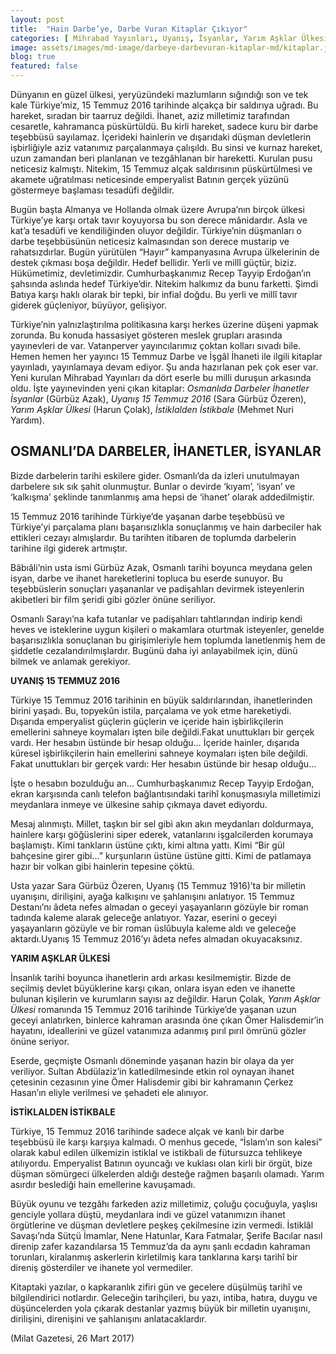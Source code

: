 ```yaml
---
layout: post
title:  "Hain Darbe’ye, Darbe Vuran Kitaplar Çıkıyor"
categories: [ Mihrabad Yayınları, Uyanış, İsyanlar, Yarım Aşklar Ülkesi, İstiklalden İstikbale, ]
image: assets/images/md-image/darbeye-darbevuran-kitaplar-md/kitaplar.jpg 
blog: true
featured: false
---
```


Dünyanın en güzel ülkesi, yeryüzündeki mazlumların sığındığı son ve tek kale Türkiye’miz, 15 Temmuz 2016 tarihinde alçakça bir saldırıya uğradı. Bu hareket, sıradan bir taarruz değildi. İhanet, aziz milletimiz tarafından cesaretle, kahramanca püskürtüldü. Bu kirli hareket, sadece kuru bir darbe teşebbüsü sayılamaz. İçerideki hainlerin ve dışarıdaki düşman devletlerin işbirliğiyle aziz vatanımız parçalanmaya çalışıldı. Bu sinsi ve kurnaz hareket, uzun zamandan beri planlanan ve tezgâhlanan bir hareketti. Kurulan pusu neticesiz kalmıştı. Nitekim, 15 Temmuz alçak saldırısının püskürtülmesi ve akamete uğratılması neticesinde emperyalist Batının gerçek yüzünü göstermeye başlaması tesadüfi değildir.

Bugün başta Almanya ve Hollanda olmak üzere Avrupa’nın birçok ülkesi Türkiye’ye karşı ortak tavır koyuyorsa bu son derece mânidardır. Asla ve kat’a tesadüfi ve kendiliğinden oluyor değildir. Türkiye’nin düşmanları o darbe teşebbüsünün neticesiz kalmasından son derece mustarip ve rahatsızdırlar. Bugün yürütülen “Hayır” kampanyasına Avrupa ülkelerinin de destek çıkması boşa değildir. Hedef bellidir. Yerli ve millî güçtür, biziz. Hükümetimiz, devletimizdir. Cumhurbaşkanımız Recep Tayyip Erdoğan’ın şahsında aslında hedef Türkiye’dir. Nitekim halkımız da bunu farketti. Şimdi Batıya karşı haklı olarak bir tepki, bir infial doğdu. Bu yerli ve millî tavır giderek güçleniyor, büyüyor, gelişiyor.

Türkiye’nin yalnızlaştırılma politikasına karşı herkes üzerine düşeni yapmak zorunda. Bu konuda hassasiyet gösteren meslek grupları arasında yayınevleri de var. Vatanperver yayıncılarımız çoktan kolları sıvadı bile. Hemen hemen her yayıncı 15 Temmuz Darbe ve İşgâl İhaneti ile ilgili kitaplar yayınladı, yayınlamaya devam ediyor. Şu anda hazırlanan pek çok eser var. Yeni kurulan Mihrabad Yayınları da dört eserle bu milli duruşun arkasında oldu. İşte yayınevinden yeni çıkan kitaplar:  _Osmanlıda Darbeler İhanetler İsyanlar_  (Gürbüz Azak),  _Uyanış 15 Temmuz 2016_  (Sara Gürbüz Özeren),  _Yarım Aşklar Ülkesi_  (Harun Çolak),  _İstiklalden İstikbale_  (Mehmet Nuri Yardım).

## OSMANLI’DA DARBELER, İHANETLER, İSYANLAR

Bizde darbelerin tarihi eskilere gider. Osmanlı’da da izleri unutulmayan darbelere sık sık şahit olunmuştur. Bunlar o devirde ‘kıyam’, ‘isyan’ ve ‘kalkışma’ şeklinde tanımlanmış ama hepsi de ‘ihanet’ olarak addedilmiştir.

15 Temmuz 2016 tarihinde Türkiye’de yaşanan darbe teşebbüsü ve Türkiye’yi parçalama planı başarısızlıkla sonuçlanmış ve hain darbeciler hak ettikleri cezayı almışlardır. Bu tarihten itibaren de toplumda darbelerin tarihine ilgi giderek artmıştır.

Bâbıâli’nin usta ismi Gürbüz Azak, Osmanlı tarihi boyunca meydana gelen isyan, darbe ve ihanet hareketlerini topluca bu eserde sunuyor. Bu teşebbüslerin sonuçları yaşananlar ve padişahları devirmek isteyenlerin akibetleri bir film şeridi gibi gözler önüne seriliyor.

Osmanlı Sarayı’na kafa tutanlar ve padişahları tahtlarından indirip kendi heves ve isteklerine uygun kişileri o makamlara oturtmak isteyenler, genelde başarısızlıkla sonuçlanan bu girişimleriyle hem toplumda lanetlenmiş hem de şiddetle cezalandırılmışlardır. Bugünü daha iyi anlayabilmek için, dünü bilmek ve anlamak gerekiyor.

**UYANIŞ 15 TEMMUZ 2016**

Türkiye 15 Temmuz 2016 tarihinin en büyük saldırılarından, ihanetlerinden birini yaşadı. Bu, topyekûn istila, parçalama ve yok etme hareketiydi. Dışarıda emperyalist güçlerin güçlerin ve içeride hain işbirlikçilerin emellerini sahneye koymaları işten bile değildi.Fakat unuttukları bir gerçek vardı. Her hesabın üstünde bir hesap olduğu… İçeride hainler, dışarıda küresel işbirlikçilerin hain emellerini sahneye koymaları işten bile değildi. Fakat unuttukları bir gerçek vardı: Her hesabın üstünde bir hesap olduğu…

İşte o hesabın bozulduğu an… Cumhurbaşkanımız Recep Tayyip Erdoğan, ekran karşısında canlı telefon bağlantısındaki tarihî konuşmasıyla milletimizi meydanlara inmeye ve ülkesine sahip çıkmaya davet ediyordu.

Mesaj alınmıştı. Millet, taşkın bir sel gibi akın akın meydanları doldurmaya, hainlere karşı göğüslerini siper ederek, vatanlarını işgalcilerden korumaya başlamıştı. Kimi tankların üstüne çıktı, kimi altına yattı. Kimi “Bir gül bahçesine girer gibi…” kurşunların üstüne üstüne gitti. Kimi de patlamaya hazır bir volkan gibi hainlerin tepesine çöktü.

Usta yazar Sara Gürbüz Özeren, Uyanış (15 Temmuz 1916)’ta bir milletin uyanışını, dirilişini, ayağa kalkışını ve şahlanışını anlatıyor. 15 Temmuz Destanı’nı âdeta nefes almadan o geceyi yaşayanların gözüyle bir roman tadında kaleme alarak geleceğe anlatıyor. Yazar, eserini o geceyi yaşayanların gözüyle ve bir roman üslûbuyla kaleme aldı ve geleceğe aktardı.Uyanış 15 Temmuz 2016’yı âdeta nefes almadan okuyacaksınız.

**YARIM AŞKLAR ÜLKESİ**

İnsanlık tarihi boyunca ihanetlerin ardı arkası kesilmemiştir. Bizde de seçilmiş devlet büyüklerine karşı çıkan, onlara isyan eden ve ihanette bulunan kişilerin ve kurumların sayısı az değildir. Harun Çolak,  _Yarım Aşklar Ülkesi_  romanında 15 Temmuz 2016 tarihinde Türkiye’de yaşanan uzun geceyi anlatırken, binlerce kahraman arasında öne çıkan Ömer Halisdemir’in hayatını, ideallerini ve güzel vatanımıza adanmış pırıl pırıl ömrünü gözler önüne seriyor.

Eserde, geçmişte Osmanlı döneminde yaşanan hazin bir olaya da yer veriliyor. Sultan Abdülaziz’in katledilmesinde etkin rol oynayan ihanet çetesinin cezasının yine Ömer Halisdemir gibi bir kahramanın Çerkez Hasan’ın eliyle verilmesi ve şehadeti ele alınıyor.

**İSTİKLALDEN İSTİKBALE**

Türkiye, 15 Temmuz 2016 tarihinde sadece alçak ve kanlı bir darbe teşebbüsü ile karşı karşıya kalmadı. O menhus gecede, “İslam’ın son kalesi” olarak kabul edilen ülkemizin istiklal ve istikbali de fütursuzca tehlikeye atılıyordu. Emperyalist Batının oyuncağı ve kuklası olan kirli bir örgüt, bize düşman sömürgeci ülkelerden aldığı desteğe rağmen başarılı olamadı. Yarım asırdır beslediği hain emellerine kavuşamadı.

Büyük oyunu ve tezgâhı farkeden aziz milletimiz, çoluğu çocuğuyla, yaşlısı genciyle yollara düştü, meydanlara indi ve güzel vatanımızın ihanet örgütlerine ve düşman devletlere peşkeş çekilmesine izin vermedi. İstiklâl Savaşı’nda Sütçü İmamlar, Nene Hatunlar, Kara Fatmalar, Şerife Bacılar nasıl direnip zafer kazandılarsa 15 Temmuz’da da aynı şanlı ecdadın kahraman torunları, kiralanmış askerlerin kirletilmiş kara tanklarına karşı tarihî bir direniş gösterdiler ve ihanete yol vermediler.

Kitaptaki yazılar, o kapkaranlık zifiri gün ve gecelere düşülmüş tarihî ve bilgilendirici notlardır. Geleceğin tarihçileri, bu yazı, intiba, hatıra, duygu ve düşüncelerden yola çıkarak destanlar yazmış büyük bir milletin uyanışını, dirilişini, direnişini ve şahlanışını anlatacaklardır.

(Milat Gazetesi, 26 Mart 2017)